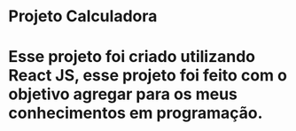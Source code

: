 <h1>Projeto Calculadora<h1/>

<p>Esse projeto foi criado utilizando React JS, esse projeto foi feito com o objetivo agregar para os meus conhecimentos em programação.<p/>
